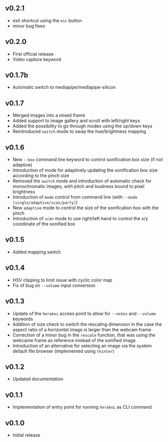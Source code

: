 ## v0.2.1
* exit shortcut using the `esc` button
* minor bug fixes

## v0.2.0
* First official release
* Video capture keyword

## v0.1.7b
* Automatic switch to mediapipe/mediapipe-silicon

## v0.1.7
* Merged images into a mixed frame
* Added support to image gallery and scroll with left/right keys
* Added the possibility to go through modes using the up/down keys
* Reintroduced `switch` mode to swap the hue/brightness mapping

## v0.1.6
* New `--box` command line keyword to control sonification box size (if not adaptive)
* Introduction of mode for adaptively updating the sonification box size according to the pinch size
* Removed the `switch` mode and introduction of automatic check for monochromatic images, with pitch and loudness bound to pixel brightness
* Introduction of `mode` control from command line (with `--mode [single/adaptive/scan/party]`)
* New `adaptive` mode to control the size of the sonification box with the pinch 
* Introduction of `scan` mode to use right/left hand to control the x/y coordinate of the sonified box

## v0.1.5
* Added mapping switch 

## v0.1.4
* HSV clipping to limit issue with cyclic color map
* Fix of bug on `--volume` input conversion

## v0.1.3
* Update of the `herakoi` access point to allow for `--notes` and `--volume` keywords
* Addition of size check to switch the rescaling dimension in the case the aspect ratio of a horizontal image is larger than the webcam frame
* Correction of a minor bug in the `rescale` function, that was using the webcame frame as reference instead of the sonified image
* Introduction of an alternative for selecting an image via the system default file browser (implemented using `tkinter`)

## v0.1.2
* Updated documentation

## v0.1.1
* Implementation of entry point for running `herakoi` as CLI command

## v0.1.0 
* Initial release
